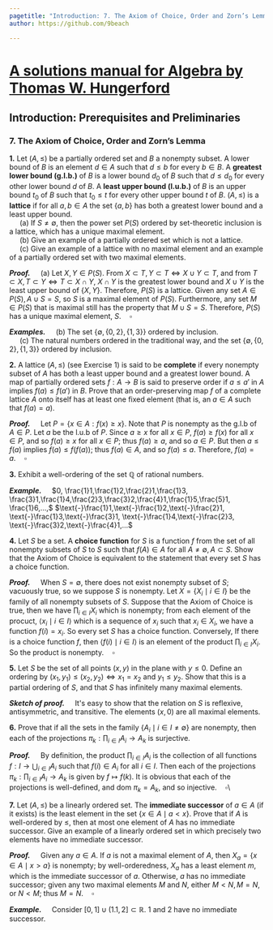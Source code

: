 ```yaml
---
pagetitle: "Introduction: 7. The Axiom of Choice, Order and Zorn’s Lemma"
author: https://github.com/9beach

---
```


# [A solutions manual for Algebra by Thomas W. Hungerford](README.md)
## Introduction: Prerequisites and Preliminaries
### 7. The Axiom of Choice, Order and Zorn’s Lemma


**1\.** Let $(A, \le )$ be a partially ordered set and $B$ a nonempty subset.
A lower bound of $B$ is an element $d\in A$ such that $d\le b$ for every
$b\in B$. A **greatest lower bound (g.l.b.)** of $B$ is a lower bound $d_0$
of $B$ such that $d \le d_0$ for every other lower bound $d$ of $B$.
A **least upper bound (l.u.b.)** of $B$ is an upper bound $t_0$ of $B$ such
that $t_0 \le t$ for every other upper bound $t$ of $B$. $(A,\le )$ is a
**lattice** if for all $a, b \in A$ the set $\{a, b\}$ has both a greatest
lower bound and a least upper bound.
\
&nbsp;$\quad$(a) If $S \ne \emptyset$, then the power set $P(S)$ ordered by
set-theoretic inclusion is a lattice, which has a unique maximal element.
\
&nbsp;$\quad$(b) Give an example of a partially ordered set which is not a
lattice.
\
&nbsp;$\quad$(c\) Give an example of a lattice with no maximal element and
an example of a partially ordered set with two maximal elements.

**_Proof._**&nbsp;$\quad$(a) Let $X, Y \in P(S)$. From
$X \subset T, Y \subset T \iff X \cup Y \subset T$,
and from $T \subset X, T \subset Y \iff T \subset X \cap Y$,
$X \cap Y$ is the greatest lower bound and $X \cup Y$ is the least upper
bound of $\left\{{X, Y}\right\}$. Therefore, $P(S)$ is a lattice. Given
any set $A \in P(S), A \cup S = S$, so $S$ is a maximal element of $P(S)$.
Furthermore, any set $M \in P(S)$ that is maximal still has the property
that $M \cup S = S$. Therefore, $P(S)$ has a unique maximal element,
$S$.$\quad\square$

**_Examples._**&nbsp;$\quad$(b) The set $\{\emptyset, \{0, 2\}, \{1, 3\}\}$
ordered by inclusion.
\
&nbsp;$\quad$(c\) The natural numbers ordered in the traditional way, and
the set $\{\emptyset, \{0, 2\}, \{1, 3\}\}$ ordered by inclusion.

**2\.** A lattice $(A,\le )$ (see Exercise 1) is said to be **complete** if
every nonempty subset of $A$ has both a least upper bound and a greatest lower
bound. A map of partially ordered sets $f :A\to B$ is said to preserve
order if $a\le a'$ in $A$ implies $f(a) \le f(a')$ in $B$. Prove that an
order-preserving map $f$ of a complete lattice $A$ onto itself has at
least one fixed element (that is, an $a \in A$ such that $f(a) = a$).

**_Proof._**&nbsp;$\quad$Let $P=\{x\in A:f(x)\ge x\}$. Note that $P$ is
nonempty as the g.l.b of $A\in P$. Let $a$ be the l.u.b of $P$. Since
$a\ge x$ for all $x\in P$, $f(a) \ge f(x)$ for all $x\in P$, and so $f(a)\ge
x$ for all $x\in P$; thus $f(a) \ge a$, and so $a\in P$. But then $a\le f(a)$
implies $f(a)\le f(f(a))$; thus $f(a)\in A$, and so $f(a)\le a$. Therefore,
$f(a) = a$.$\quad\square$

**3\.** Exhibit a well-ordering of the set $\mathbb{Q}$ of rational numbers.

**_Example._**&nbsp;$\quad$$0, \frac{1}1,\frac{1}2,\frac{2}1,\frac{1}3,
\frac{3}1,\frac{1}4,\frac{2}3,\frac{3}2,\frac{4}1,\frac{1}5,\frac{5}1,
\frac{1}6,...,$ $\text{-}\frac{1}1,\text{-}\frac{1}2,\text{-}\frac{2}1,
\text{-}\frac{1}3,\text{-}\frac{3}1, \text{-}\frac{1}4,\text{-}\frac{2}3,
\text{-}\frac{3}2,\text{-}\frac{4}1,...$

**4\.** Let $S$ be a set. A **choice function** for $S$ is a function $f$ from
the set of all nonempty subsets of $S$ to $S$ such that $f(A) \in A$ for
all $A \ne \emptyset, A\subset S$. Show that the Axiom of Choice is equivalent
to the statement that every set $S$ has a choice function.

**_Proof._**&nbsp;$\quad$When $S = \emptyset$, there does not exist nonempty
subset of $S$; vacuously true, so we suppose $S$ is nonempty.
Let $X=\{X_i\mid i\in I\}$ be the family of all nonempty subsets of $S$.
Suppose that the Axiom of Choice is true, then we have
$\prod_{i\in I}X_i$ which is nonempty; from each element of the procuct,
$\langle x_i\mid i\in I\rangle$ which is a sequence of $x_i$
such that $x_i\in X_i$, we have a function $f(i)=x_i$. So every set
$S$ has a choice function. Conversely, If there is a choice function $f$,
then $\langle f(i)\mid i\in I\rangle$ is an element of the product
$\prod_{i\in I}X_i$. So the product is nonempty.$\quad\square$

**5\.** Let $S$ be the set of all points $(x, y)$ in the plane with $y \le 0$.
Define an ordering by $(x_1,y_1) \le (x_2,y_2) \iff x_1 = x_2$ and $y_1 \le
y_2$. Show that this is a partial ordering of $S$, and that $S$ has
infinitely many maximal elements.

**_Sketch of proof._**&nbsp;$\quad$It's easy to show that the relation on $S$
is reflexive, antisymmetric, and transitive. The elements $(x, 0)$ are all
maximal elements.

**6\.** Prove that if all the sets in the family $\{A_i \mid i \in I \ne
\emptyset\}$ are nonempty, then each of the projections $\pi_k:
\prod_{i\in I} {A_i\to A_k}$ is surjective.

**_Proof._**&nbsp;$\quad$By definition, the product $\prod_{i\in I}{A_i}$
is the collection of all functions $f : I \to \bigcup_{i \in I}A_i$ such
that $f(i) \in A_i$ for all $i \in I$. Then each of the projections
$\pi_k : \prod_{i\in I} {A_i \to A_k}$ is given by $f \mapsto f(k)$. It is
obvious that each of the projections is well-defined, and $\text{dom }
\pi_k=A_k$, and so injective.$\quad\square$\

**7\.** Let $(A, \le )$ be a linearly ordered set. The **immediate successor**
of $a \in A$ (if it exists) is the least element in the set $\{x\in A\mid
a<x\}$. Prove that if $A$ is well-ordered by $\le$, then at most one element
of $A$ has no immediate successor. Give an example of a linearly ordered
set in which precisely two elements have no immediate successor.

**_Proof._**&nbsp;$\quad$Given any $a \in A$. If $a$ is not a maximal element
of $A$, then $X_a=\{x \in A\mid x>a\}$ is nonempty; by
well-orderedness, $X_a$ has a least element $m$, which is the immediate
successor of $a$. Otherwise, $a$ has no immediate successor; given any two
maximal elements $M$ and $N$, either $M < N, M = N$, or $N < M$; thus
$M = N$.$\quad\square$

**_Example._**&nbsp;$\quad$Consider $\left[0,1\right]\cup\left(1.1,2\right]
\subset \mathbb{R}$.  $1$ and $2$ have no immediate successor.
